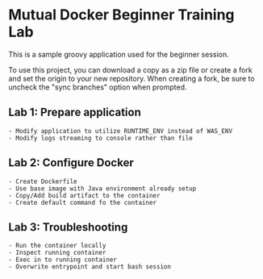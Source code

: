 # Mutual Docker Beginner Training Lab

This is a sample groovy application used for the beginner session.

To use this project, you can download a copy as a zip file or create a fork and set the origin to your new repository.
When creating a fork, be sure to uncheck the "sync branches" option when prompted.

## Lab 1: Prepare application
    - Modify application to utilize RUNTIME_ENV instead of WAS_ENV
    - Modify logs streaming to console rather than file

## Lab 2: Configure Docker
    - Create Dockerfile
    - Use base image with Java environment already setup
    - Copy/Add build artifact to the container
    - Create default command fo the container
    
## Lab 3: Troubleshooting
    - Run the container locally
    - Inspect running container
    - Exec in to running container
    - Overwrite entrypoint and start bash session



